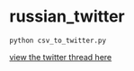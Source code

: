 # russian_twitter
`python csv_to_twitter.py`

[view the twitter thread here](https://twitter.com/lorenzoFB/status/926141491940118528)
